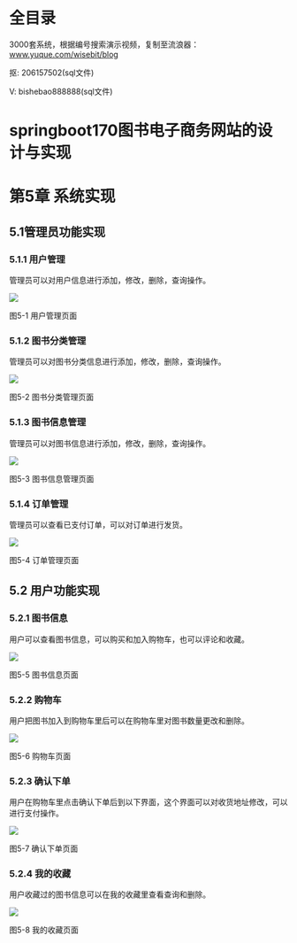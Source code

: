 # 全目录

3000套系统，根据编号搜索演示视频，复制至流浪器：www.yuque.com/wisebit/blog


<p>抠: 206157502(sql文件)</p>
<p>V: bishebao888888(sql文件)</p>


# springboot170图书电子商务网站的设计与实现
# 第5章 系统实现
## 5.1管理员功能实现
### 5.1.1 用户管理
管理员可以对用户信息进行添加，修改，删除，查询操作。

![](/md/blog.009.png)

图5-1 用户管理页面
### 5.1.2 图书分类管理
管理员可以对图书分类信息进行添加，修改，删除，查询操作。

![](/md/blog.010.png)

图5-2 图书分类管理页面
### 5.1.3 图书信息管理
管理员可以对图书信息进行添加，修改，删除，查询操作。

![](/md/blog.011.png)

图5-3 图书信息管理页面
### 5.1.4 订单管理
管理员可以查看已支付订单，可以对订单进行发货。

![](/md/blog.012.png)

图5-4 订单管理页面
## 5.2 用户功能实现
### 5.2.1 图书信息
用户可以查看图书信息，可以购买和加入购物车，也可以评论和收藏。

![](/md/blog.013.png)

图5-5 图书信息页面
### 5.2.2 购物车
用户把图书加入到购物车里后可以在购物车里对图书数量更改和删除。

![](/md/blog.014.png)

图5-6 购物车页面
### 5.2.3 确认下单
用户在购物车里点击确认下单后到以下界面，这个界面可以对收货地址修改，可以进行支付操作。

![](/md/blog.015.png)

图5-7 确认下单页面
### 5.2.4 我的收藏
用户收藏过的图书信息可以在我的收藏里查看查询和删除。

![](/md/blog.016.png)

图5-8 我的收藏页面















